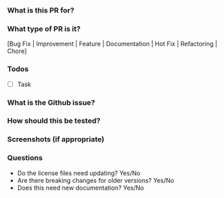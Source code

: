 ### What is this PR for?

<!--
A few sentences describing the overall goals of the pull request's commits.
-->

### What type of PR is it?

[Bug Fix | Improvement | Feature | Documentation | Hot Fix | Refactoring | Chore]

### Todos

- [ ] Task

### What is the Github issue?

<!--
* Open an issue on Github
* add [EDITOR-#issue_number] in PR title, i.e. "EDITOR-#9 PR title"
* link to the issue here, i.e. "resolve #337"
-->

### How should this be tested?

<!--
* Strongly recommended: add automated unit tests for any new or changed behavior
* Outline any manual steps to test the PR here.
-->

### Screenshots (if appropriate)

### Questions

- Do the license files need updating? Yes/No
- Are there breaking changes for older versions? Yes/No
- Does this need new documentation? Yes/No
